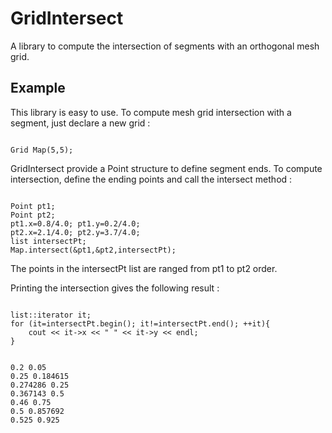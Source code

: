 # GridIntersect
A library to compute the intersection of segments with an orthogonal mesh grid.

## Example
This library is easy to use. To compute mesh grid intersection with a segment, just declare a new grid :
<pre><code>
Grid Map(5,5);
</code></pre>
GridIntersect provide a Point structure to define segment ends. To compute intersection, define the ending points and call the intersect method :
<pre><code>
Point pt1;
Point pt2;
pt1.x=0.8/4.0; pt1.y=0.2/4.0;
pt2.x=2.1/4.0; pt2.y=3.7/4.0;
list<Point> intersectPt;
Map.intersect(&pt1,&pt2,intersectPt);
</code></pre>
The points in the intersectPt list are ranged from pt1 to pt2 order.

Printing the intersection gives the following result :
<pre><code>
list<Point>::iterator it;
for (it=intersectPt.begin(); it!=intersectPt.end(); ++it){
    cout << it->x << " " << it->y << endl;
}
</code></pre>
<pre><code>
0.2 0.05
0.25 0.184615
0.274286 0.25
0.367143 0.5
0.46 0.75
0.5 0.857692
0.525 0.925
</code></pre>